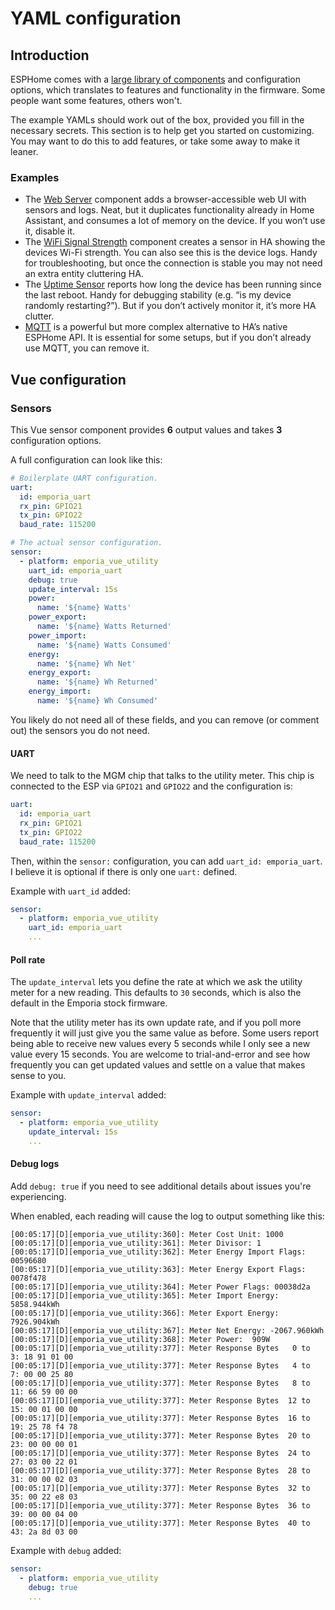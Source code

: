 # YAML configuration

## Introduction

ESPHome comes with a [large library of components](https://esphome.io/components/) and configuration options, which translates to features and functionality in the firmware.  Some people want some features, others won't.

The example YAMLs should work out of the box, provided you fill in the necessary secrets.  This section is to help get you started on customizing.  You may want to do this to add features, or take some away to make it leaner.

### Examples

- The [Web Server](https://esphome.io/components/web_server/) component adds a browser-accessible web UI with sensors and logs. Neat, but it duplicates functionality already in Home Assistant, and consumes a lot of memory on the device. If you won’t use it, disable it.
- The [WiFi Signal Strength](https://esphome.io/components/sensor/wifi_signal/) component creates a sensor in HA showing the devices Wi-Fi strength.  You can also see this is the device logs.  Handy for troubleshooting, but once the connection is stable you may not need an extra entity cluttering HA.
- The [Uptime Sensor](https://esphome.io/components/sensor/uptime/?utm_source=chatgpt.com) reports how long the device has been running since the last reboot. Handy for debugging stability (e.g. “is my device randomly restarting?”). But if you don’t actively monitor it, it’s more HA clutter.
- [MQTT](https://esphome.io/components/mqtt/) is a powerful but more complex alternative to HA’s native ESPHome API.  It is essential for some setups, but if you don’t already use MQTT, you can remove it.


## Vue configuration

### Sensors

This Vue sensor component provides **6** output values and takes **3** configuration options.

A full configuration can look like this:

```yaml
# Boilerplate UART configuration.
uart:
  id: emporia_uart
  rx_pin: GPIO21
  tx_pin: GPIO22
  baud_rate: 115200

# The actual sensor configuration.
sensor:
  - platform: emporia_vue_utility
    uart_id: emporia_uart
    debug: true
    update_interval: 15s
    power:
      name: '${name} Watts'
    power_export:
      name: '${name} Watts Returned'
    power_import:
      name: '${name} Watts Consumed'
    energy:
      name: '${name} Wh Net'
    energy_export:
      name: '${name} Wh Returned'
    energy_import:
      name: '${name} Wh Consumed'
```

You likely do not need all of these fields, and you can remove (or comment out) the sensors you do not need.


#### UART

We need to talk to the MGM chip that talks to the utility meter. This chip is connected to the ESP via `GPIO21` and `GPIO22` and the configuration is:

```yaml
uart:
  id: emporia_uart
  rx_pin: GPIO21
  tx_pin: GPIO22
  baud_rate: 115200
```

Then, within the `sensor:` configuration, you can add `uart_id: emporia_uart`. I believe it is optional if there is only one `uart:` defined.

Example with `uart_id` added:

```yaml
sensor:
  - platform: emporia_vue_utility
    uart_id: emporia_uart
    ...
```

#### Poll rate

The `update_interval` lets you define the rate at which we ask the utility meter for a new reading. This defaults to `30` seconds, which is also the default in the Emporia stock firmware.

Note that the utility meter has its own update rate, and if you poll more frequently it will just give you the same value as before. Some users report being able to receive new values every 5 seconds while I only see a new value every 15 seconds. You are welcome to trial-and-error and see how frequently you can get updated values and settle on a value that makes sense to you.

Example with `update_interval` added:

```yaml
sensor:
  - platform: emporia_vue_utility
    update_interval: 15s
    ...
```

#### Debug logs

Add `debug: true` if you need to see additional details about issues you're experiencing.

When enabled, each reading will cause the log to output something like this:

```
[00:05:17][D][emporia_vue_utility:360]: Meter Cost Unit: 1000
[00:05:17][D][emporia_vue_utility:361]: Meter Divisor: 1
[00:05:17][D][emporia_vue_utility:362]: Meter Energy Import Flags: 00596680
[00:05:17][D][emporia_vue_utility:363]: Meter Energy Export Flags: 0078f478
[00:05:17][D][emporia_vue_utility:364]: Meter Power Flags: 00038d2a
[00:05:17][D][emporia_vue_utility:365]: Meter Import Energy: 5858.944kWh
[00:05:17][D][emporia_vue_utility:366]: Meter Export Energy: 7926.904kWh
[00:05:17][D][emporia_vue_utility:367]: Meter Net Energy: -2067.960kWh
[00:05:17][D][emporia_vue_utility:368]: Meter Power:  909W
[00:05:17][D][emporia_vue_utility:377]: Meter Response Bytes   0 to   3: 18 91 01 00
[00:05:17][D][emporia_vue_utility:377]: Meter Response Bytes   4 to   7: 00 00 25 80
[00:05:17][D][emporia_vue_utility:377]: Meter Response Bytes   8 to  11: 66 59 00 00
[00:05:17][D][emporia_vue_utility:377]: Meter Response Bytes  12 to  15: 00 01 00 00
[00:05:17][D][emporia_vue_utility:377]: Meter Response Bytes  16 to  19: 25 78 f4 78
[00:05:17][D][emporia_vue_utility:377]: Meter Response Bytes  20 to  23: 00 00 00 01
[00:05:17][D][emporia_vue_utility:377]: Meter Response Bytes  24 to  27: 03 00 22 01
[00:05:17][D][emporia_vue_utility:377]: Meter Response Bytes  28 to  31: 00 00 02 03
[00:05:17][D][emporia_vue_utility:377]: Meter Response Bytes  32 to  35: 00 22 e8 03
[00:05:17][D][emporia_vue_utility:377]: Meter Response Bytes  36 to  39: 00 00 04 00
[00:05:17][D][emporia_vue_utility:377]: Meter Response Bytes  40 to  43: 2a 8d 03 00
```

Example with `debug` added:

```yaml
sensor:
  - platform: emporia_vue_utility
    debug: true
    ...
```